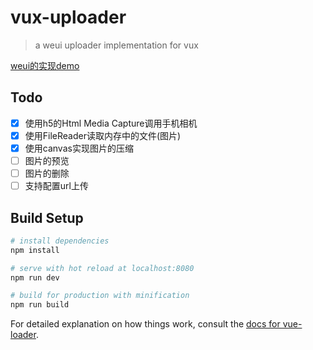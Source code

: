 # vux-uploader

> a weui uploader implementation for vux

[weui的实现demo](https://weui.io/#uploader)

## Todo
- [x] 使用h5的Html Media Capture调用手机相机
- [x] 使用FileReader读取内存中的文件(图片)
- [x] 使用canvas实现图片的压缩
- [ ] 图片的预览
- [ ] 图片的删除
- [ ] 支持配置url上传

## Build Setup

``` bash
# install dependencies
npm install

# serve with hot reload at localhost:8080
npm run dev

# build for production with minification
npm run build
```

For detailed explanation on how things work, consult the [docs for vue-loader](http://vuejs.github.io/vue-loader).
